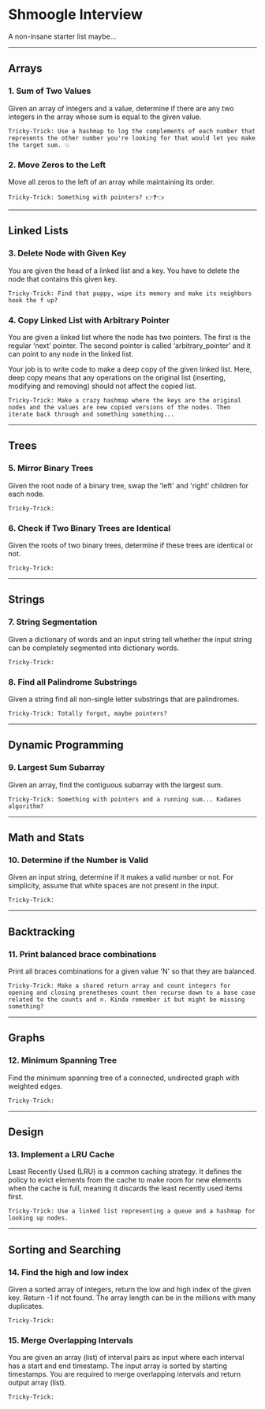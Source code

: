 # Shmoogle Interview

A non-insane starter list maybe...

---

## Arrays

### 1. Sum of Two Values

Given an array of integers and a value, determine if there are any two integers in the array whose sum is equal to the given value.


```
Tricky-Trick: Use a hashmap to log the complements of each number that represents the other number you're looking for that would let you make the target sum. 💥
```

### 2. Move Zeros to the Left

Move all zeros to the left of an array while maintaining its order.


```
Tricky-Trick: Something with pointers? 👉❓👈
```

---

## Linked Lists

### 3. Delete Node with Given Key

You are given the head of a linked list and a key. You have to delete the node that contains this given key.

```
Tricky-Trick: Find that puppy, wipe its memory and make its neighbors hook the f up?
```


### 4. Copy Linked List with Arbitrary Pointer

You are given a linked list where the node has two pointers. The first is the regular ‘next’ pointer. The second pointer is called ‘arbitrary_pointer’ and it can point to any node in the linked list.
 
Your job is to write code to make a deep copy of the given linked list. Here, deep copy means that any operations on the original list (inserting, modifying and removing) should not affect the copied list.

```
Tricky-Trick: Make a crazy hashmap where the keys are the original nodes and the values are new copied versions of the nodes. Then iterate back through and something something...
```

---

## Trees

### 5. Mirror Binary Trees

Given the root node of a binary tree, swap the 'left' and 'right' children for each node. 

```
Tricky-Trick:
```


### 6. Check if Two Binary Trees are Identical

Given the roots of two binary trees, determine if these trees are identical or not.


```
Tricky-Trick:
```

---

## Strings

### 7. String Segmentation

Given a dictionary of words and an input string tell whether the input string can be completely segmented into dictionary words.


```
Tricky-Trick:
```


### 8. Find all Palindrome Substrings

Given a string find all non-single letter substrings that are palindromes.


```
Tricky-Trick: Totally forgot, maybe pointers?
```

---

## Dynamic Programming

### 9. Largest Sum Subarray

Given an array, find the contiguous subarray with the largest sum.


```
Tricky-Trick: Something with pointers and a running sum... Kadanes algorithm?
```

---

## Math and Stats

### 10. Determine if the Number is Valid

Given an input string, determine if it makes a valid number or not. For simplicity, assume that white spaces are not present in the input.


```
Tricky-Trick:
```

---

## Backtracking

### 11. Print balanced brace combinations

Print all braces combinations for a given value 'N' so that they are balanced.


```
Tricky-Trick: Make a shared return array and count integers for opening and closing prenetheses count then recurse down to a base case related to the counts and n. Kinda remember it but might be missing something?
```

---

## Graphs

### 12. Minimum Spanning Tree

Find the minimum spanning tree of a connected, undirected graph with weighted edges.


```
Tricky-Trick:
```

---

## Design

### 13. Implement a LRU Cache

Least Recently Used (LRU) is a common caching strategy. It defines the policy to evict elements from the cache to make room for new elements when the cache is full, meaning it discards the least recently used items first.


```
Tricky-Trick: Use a linked list representing a queue and a hashmap for looking up nodes.
```

---

## Sorting and Searching

### 14. Find the high and low index

Given a sorted array of integers, return the low and high index of the given key. Return -1 if not found. The array length can be in the millions with many duplicates.


```
Tricky-Trick:
```


### 15. Merge Overlapping Intervals

You are given an array (list) of interval pairs as input where each interval has a start and end timestamp. The input array is sorted by starting timestamps. You are required to merge overlapping intervals and return output array (list).


```
Tricky-Trick:
```
